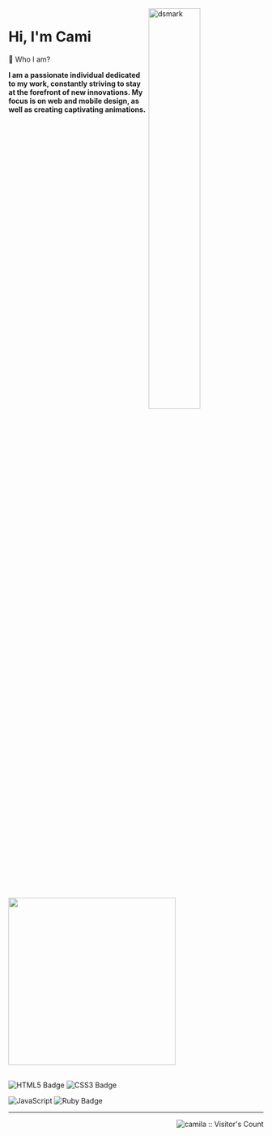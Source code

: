 <img alt="dsmark" align="right" height="45%" width="45%" src="https://media.tenor.com/3G2_pgxT4bUAAAAM/stay-cool-nail-file.gif">
<h1>Hi, I'm Cami </h1>

💬 Who I am?

**I am a passionate individual dedicated to my work, constantly striving to stay at the forefront of new innovations. My focus is on web and mobile design, as well as creating captivating animations.**

<div display='flex'>
    <img  width="330" src="https://github-readme-stats.vercel.app/api/top-langs/?username=camisoraiz&layout=compact&show_icons=true&title_color=ffffff&icon_color=34abeb&text_color=ffffff&bg_color=551B72"/>
</div>

<br>

![HTML5 Badge](https://img.shields.io/badge/HTML5-551B72?style=for-the-badge&logo=html5&logoColor=white)
![CSS3 Badge](https://img.shields.io/badge/CSS3-551B72?style=for-the-badge&logo=css3&logoColor=white)

![JavaScript](https://img.shields.io/badge/JavaScript-551B72?style=for-the-badge&logo=javascript&logoColor=white)
![Ruby Badge](https://img.shields.io/badge/Ruby-551B72?style=for-the-badge&logo=ruby&logoColor=white)

<hr>

<img align="right" src="https://komarev.com/ghpvc/?username=your-github-camisoraiz&color=551B72" alt="camila :: Visitor's Count" />

